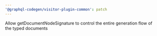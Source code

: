 ```yaml
---
'@graphql-codegen/visitor-plugin-common': patch
---
```


Allow getDocumentNodeSignature to control the entire generation flow of the typed documents
